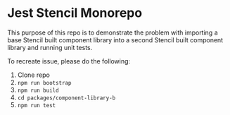 # Jest Stencil Monorepo

This purpose of this repo is to demonstrate the problem with importing a base Stencil built component library into a second Stencil built component library and running unit tests.

To recreate issue, please do the following:

1. Clone repo
2. `npm run bootstrap`
3. `npm run build`
4. `cd packages/component-library-b`
5. `npm run test`

